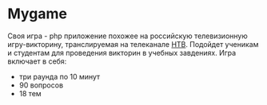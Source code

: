 # Mygame 
Своя игра - php приложение похожее на  российскую телевизионную игру-викторину, транслируемая на телеканале 
[НТВ](http://www.ntv.ru/peredacha/svoya_igra/). Подойдет ученикам и студентам для проведения викторин в учебных завдениях. Игра включает в себя:
- три раунда по 10 минут
- 90 вопросов
- 18 тем




